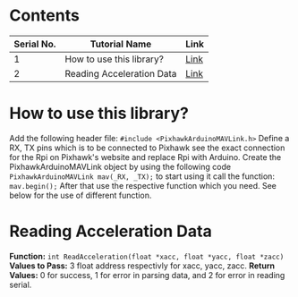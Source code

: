 # Contents

| Serial No. | Tutorial Name | Link |
| ---------- | ------------- | ----- |
| 1 | How to use this library? | [Link](#How-to-use-this-Library?) |
| 2 | Reading Acceleration Data | [Link](#Reading-Acceleration-Data) |

# How to use this library?
Add the following header file: ```#include <PixhawkArduinoMAVLink.h>```
Define a RX, TX pins which is to be connected to Pixhawk see the exact connection for the Rpi on Pixhawk's website and replace Rpi with Arduino.
Create the PixhawkArduinoMAVLink object by using the following code ```PixhawkArduinoMAVLink mav(_RX, _TX);```
to start using it call the function: ```mav.begin();``` After that use the respective function which you need. See below for the use of different function.

# Reading Acceleration Data
**Function:** ```int ReadAcceleration(float *xacc, float *yacc, float *zacc)```
**Values to Pass:** 3 float address respectivly for xacc, yacc, zacc.
**Return Values:** 0 for success, 1 for error in parsing data, and 2 for error in reading serial.
